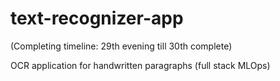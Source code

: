 # text-recognizer-app 
(Completing timeline: 29th evening till 30th complete)

OCR application for handwritten paragraphs (full stack MLOps)
